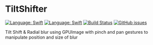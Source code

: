 # TiltShifter
[![Language: Swift](https://img.shields.io/badge/lang-Swift-yellow.svg?style=flat)](https://developer.apple.com/swift/)
[![Language: Swift](https://img.shields.io/badge/license-MIT-lightgrey.svg?style=flat)](http://opensource.org/licenses/MIT)
[![Build Status](https://travis-ci.org/pepibumur/SugarRecord.svg)](https://travis-ci.org/pepibumur/SugarRecord)
[![GitHub issues](https://img.shields.io/github/issues/bevbomb/TiltShifter.svg)](https://github.com/bevbomb/TiltShifter/issues)

Tilt Shift & Radial blur using GPUImage with pinch and pan gestures to manipulate position and size of blur
